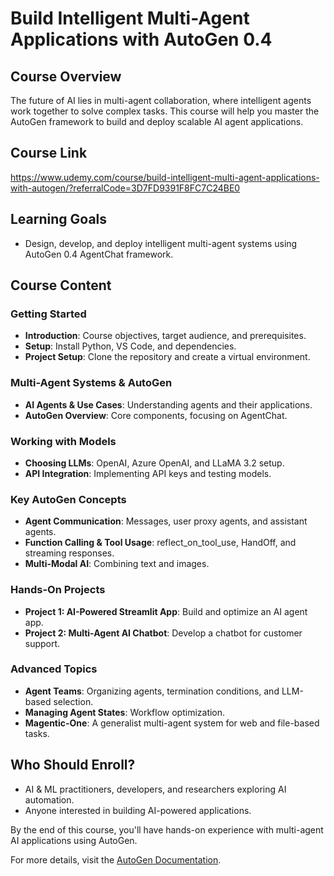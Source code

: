 # Build Intelligent Multi-Agent Applications with AutoGen 0.4

## Course Overview
The future of AI lies in multi-agent collaboration, where intelligent agents work together to solve complex tasks. This course will help you master the AutoGen framework to build and deploy scalable AI agent applications.

## Course Link
https://www.udemy.com/course/build-intelligent-multi-agent-applications-with-autogen/?referralCode=3D7FD9391F8FC7C24BE0

## Learning Goals
- Design, develop, and deploy intelligent multi-agent systems using AutoGen 0.4 AgentChat framework.

## Course Content

### Getting Started
- **Introduction**: Course objectives, target audience, and prerequisites.
- **Setup**: Install Python, VS Code, and dependencies.
- **Project Setup**: Clone the repository and create a virtual environment.

### Multi-Agent Systems & AutoGen
- **AI Agents & Use Cases**: Understanding agents and their applications.
- **AutoGen Overview**: Core components, focusing on AgentChat.

### Working with Models
- **Choosing LLMs**: OpenAI, Azure OpenAI, and LLaMA 3.2 setup.
- **API Integration**: Implementing API keys and testing models.

### Key AutoGen Concepts
- **Agent Communication**: Messages, user proxy agents, and assistant agents.
- **Function Calling & Tool Usage**: reflect_on_tool_use, HandOff, and streaming responses.
- **Multi-Modal AI**: Combining text and images.

### Hands-On Projects
- **Project 1: AI-Powered Streamlit App**: Build and optimize an AI agent app.
- **Project 2: Multi-Agent AI Chatbot**: Develop a chatbot for customer support.

### Advanced Topics
- **Agent Teams**: Organizing agents, termination conditions, and LLM-based selection.
- **Managing Agent States**: Workflow optimization.
- **Magentic-One**: A generalist multi-agent system for web and file-based tasks.

## Who Should Enroll?
- AI & ML practitioners, developers, and researchers exploring AI automation.
- Anyone interested in building AI-powered applications.

By the end of this course, you'll have hands-on experience with multi-agent AI applications using AutoGen.

For more details, visit the [AutoGen Documentation](https://microsoft.github.io/autogen/stable/).

